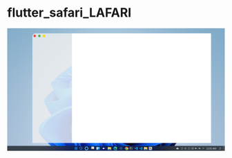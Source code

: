 # flutter_safari_LAFARI
![Test Image 4](https://github.com/MrbeanN513/flutter_safari_LAFARI/blob/main/Screenshot_20210922_000149.png)

